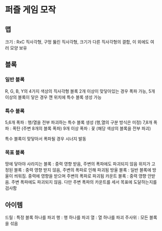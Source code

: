 # 퍼즐 게임 모작

## 맵
크기 : RxC 직사각형, 구멍 뚫린 직사각형, 크기가 다른 직사각형의 결합, 이 외에도 여러 모양 보유

## 블록
### 일반 블록
R, G, B, Y의 4가지 색상의 직사각형 블록
2개 이상이 맞닿아있는 경우 폭파 가능, 5개 이상의 블록이 닿은 경우 깬 위치에 특수 블록 생성 가능

### 특수 블록
5,6개 폭파 : 행/열을 전부 파괴하는 특수 블록 생성 (행,열의 구분 방식은 미정)
7,8개 폭파 : 폭탄 (주변 8개의 블록 폭파)
9개 이상 폭파 : 꽃 (해당 색상의 블록을 전부 파괴)

특수 블록이 맞닿아서 폭파될 경우 시너지 발동

### 목표 블록
땅에 닿아야 사라지는 블록 : 중력 영향 받음, 주변의 폭파에도 파괴되지 않음
위치가 고정된 블록 : 중력 영향 받지 않음, 주변의 폭파로 인해 파괴됨
방울 블록 : 일반 블록에 방울이 씌워짐. 중력에 영향을 받으며 주변의 폭파로 파괴됨
카운트 블록 : 중력 영향 안받음. 주변 폭파에도 파괴되지 않음. 다만 주변 폭파의 카운트를 세서 목표에 도달하는지를 검사함

## 아이템
드릴 : 특정 블록 하나를 파괴
행 : 행 하나를 파괴
열 : 열 하나를 파괴
주사위 : 모든 블록을 섞음

